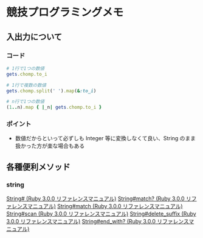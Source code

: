 # 競技プログラミングメモ

## 入出力について

### コード

```rb
# 1行で1つの数値
gets.chomp.to_i

# 1行で複数の数値
gets.chomp.split(' ').map(&:to_i)

# n行で1つの数値
(1..n).map { |_n| gets.chomp.to_i }
```

### ポイント

- 数値だからといって必ずしも Integer 等に変換しなくて良い、String のまま扱かった方が楽な場合もある

## 各種便利メソッド

### string

[String# (Ruby 3.0.0 リファレンスマニュアル)](https://docs.ruby-lang.org/ja/latest/method/String/i/=5b=5d.html)
[String#match? (Ruby 3.0.0 リファレンスマニュアル)](https://docs.ruby-lang.org/ja/latest/method/String/i/match=3f.html)
[String#match (Ruby 3.0.0 リファレンスマニュアル)](https://docs.ruby-lang.org/ja/latest/method/String/i/match.html)
[String#scan (Ruby 3.0.0 リファレンスマニュアル)](https://docs.ruby-lang.org/ja/latest/method/String/i/scan.html)
[String#delete_suffix (Ruby 3.0.0 リファレンスマニュアル)](https://docs.ruby-lang.org/ja/latest/method/String/i/delete_suffix.html)
[String#end_with? (Ruby 3.0.0 リファレンスマニュアル)](https://docs.ruby-lang.org/ja/latest/method/String/i/end_with=3f.html)
